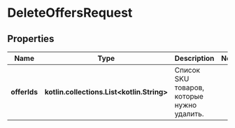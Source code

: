 
# DeleteOffersRequest

## Properties
| Name | Type | Description | Notes |
| ------------ | ------------- | ------------- | ------------- |
| **offerIds** | **kotlin.collections.List&lt;kotlin.String&gt;** | Список SKU товаров, которые нужно удалить. |  |



